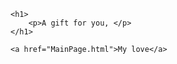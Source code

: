 <head>
    <title>A gift</title>
</head>

<body>

    <h1>
        <p>A gift for you, </p>
    </h1>

    <a href="MainPage.html">My love</a>

</body>